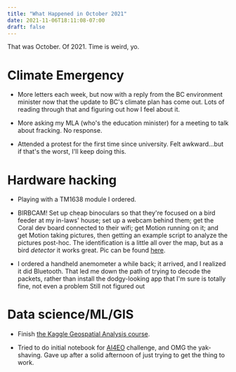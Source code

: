 ```yaml
---
title: "What Happened in October 2021"
date: 2021-11-06T18:11:08-07:00
draft: false
---
```


That was October.  Of 2021.  Time is weird, yo.

# Climate Emergency

- More letters each week, but now with a reply from the BC environment
  minister now that the update to BC's climate plan has come out.
  Lots of reading through that and figuring out how I feel about it.

- More asking my MLA (who's the education minister) for a meeting to
  talk about fracking.  No response.

- Attended a protest for the first time since university.  Felt
  awkward...but if that's the worst, I'll keep doing this.

# Hardware hacking

- Playing with a TM1638 module I ordered.

- BIRBCAM!  Set up cheap binoculars so that they're focused on a bird
  feeder at my in-laws' house; set up a webcam behind them; get the
  Coral dev board connected to their wifi; get Motion running on it;
  and get Motion taking pictures, then getting an example script to
  analyze the pictures post-hoc.  The identification is a little all
  over the map, but as a bird _detector_ it works great.  Pic can be
  found [here][1].

- I ordered a handheld anemometer a while back; it arrived, and I
  realized it did Bluetooth.  That led me down the path of trying to
  decode the packets, rather than install the dodgy-looking app that
  I'm sure is totally fine, not even a problem  Still not figured out

# Data science/ML/GIS

- Finish [the Kaggle Geospatial Analysis course][0].

- Tried to do initial notebook for [AI4EO][2] challenge, and OMG the
  yak-shaving.  Gave up after a solid afternoon of just trying to get
  the thing to work.

[0]: https://www.kaggle.com/learn/geospatial-analysis
[1]: https://saintaardvarkthecarpeted.com/random/bird_gallery/index.html
[2]: https://platform.ai4eo.eu/ai4food-security-south-africa
